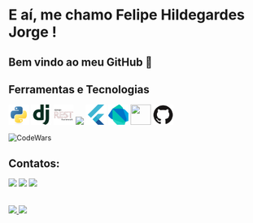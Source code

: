# E aí, me chamo Felipe Hildegardes Jorge ! 
## Bem vindo ao meu GitHub 👋

## Ferramentas e Tecnologias

<img src="https://raw.githubusercontent.com/devicons/devicon/6910f0503efdd315c8f9b858234310c06e04d9c0/icons/python/python-original.svg" width="40" height="40"/>   <img src="https://raw.githubusercontent.com/devicons/devicon/6910f0503efdd315c8f9b858234310c06e04d9c0/icons/django/django-plain.svg" width="40" height="40"/>   <img src="https://raw.githubusercontent.com/devicons/devicon/6910f0503efdd315c8f9b858234310c06e04d9c0/icons/djangorest/djangorest-original.svg" widht="40" height="40"/>    <img src="https://cdn.jsdelivr.net/gh/devicons/devicon/icons/javascript/javascript-original.svg" widht="40" height="40"/> <img src="https://raw.githubusercontent.com/devicons/devicon/6910f0503efdd315c8f9b858234310c06e04d9c0/icons/flutter/flutter-original.svg" width="40" height="40"/>  <img src="https://raw.githubusercontent.com/devicons/devicon/6910f0503efdd315c8f9b858234310c06e04d9c0/icons/dart/dart-original.svg" width="40" height="40"/>   <img src="https://cdn.jsdelivr.net/gh/devicons/devicon/icons/git/git-original.svg" width="40" height="40"/>   <img src="https://raw.githubusercontent.com/devicons/devicon/6910f0503efdd315c8f9b858234310c06e04d9c0/icons/github/github-original.svg" width="40" height="40"/>

![CodeWars](https://www.codewars.com/users/Cronos477/badges/large)



## Contatos:

<div>
<a href="https://www.instagram.com/felipe.hildegardes.jorge/" target=_blank"><img src="https://img.shields.io/badge/-Instagram-%23E4405F?style=for-the-badge&logo=instagram&logoColor=white" target="_blank"></a>
<a href = "mailto:felipe.chess47@gmail.com"><img src="https://img.shields.io/badge/Gmail-D14836?style=for-the-badge&logo=gmail&logoColor=white" target="_blank"></a>
<a href="https://www.linkedin.com/in/felipe-hildegardes-jorge-a273b0238/" target="_blank"><img src="https://img.shields.io/badge/-LinkedIn-%230077B5?style=for-the-badge&logo=linkedin&logoColor=white" target="_blank"></a>   
</div>

</br>
</br>

<div>
<a href="https://github.com/Cronos477">
<img height="180em" src="https://github-readme-stats.vercel.app/api/top-langs/?username=Cronos477&layout=compact&langs_count=7&theme=dracula"/>
<img height="180em" src="https://github-readme-stats.vercel.app/api?username=Cronos477&show_icons=true&theme=dracula&include_all_commits=true&count_private=true"/>
</div>

<!--
**Cronos477/Cronos477** is a ✨ _special_ ✨ repository because its `README.md` (this file) appears on your GitHub profile.

Here are some ideas to get you started:

- 🔭 I’m currently working on ...
- 🌱 I’m currently learning ...
- 👯 I’m looking to collaborate on ...
- 🤔 I’m looking for help with ...
- 💬 Ask me about ...
- 📫 How to reach me: ...
- 😄 Pronouns: ...
- ⚡ Fun fact: ...
-->

